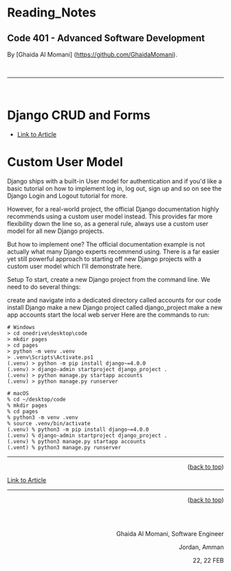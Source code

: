 


# Reading_Notes
## Code 401 - Advanced Software Development





By [Ghaida Al Momani] (https://github.com/GhaidaMomani).


<br/>
<hr/>
<br/>

# Django CRUD and Forms
* [Link to Article](https://learndjango.com/tutorials/django-custom-user-model)  


# Custom User Model

Django ships with a built-in User model for authentication and if you'd like a basic tutorial on how to implement log in, log out, sign up and so on see the Django Login and Logout tutorial for more.

However, for a real-world project, the official Django documentation highly recommends using a custom user model instead. This provides far more flexibility down the line so, as a general rule, always use a custom user model for all new Django projects.

But how to implement one? The official documentation example is not actually what many Django experts recommend using. There is a far easier yet still powerful approach to starting off new Django projects with a custom user model which I'll demonstrate here.





Setup
To start, create a new Django project from the command line. We need to do several things:

create and navigate into a dedicated directory called accounts for our code
install Django
make a new Django project called django_project
make a new app accounts
start the local web server
Here are the commands to run:

```shell
# Windows
> cd onedrive\desktop\code
> mkdir pages
> cd pages
> python -m venv .venv
> .venv\Scripts\Activate.ps1
(.venv) > python -m pip install django~=4.0.0
(.venv) > django-admin startproject django_project .
(.venv) > python manage.py startapp accounts
(.venv) > python manage.py runserver

# macOS
% cd ~/desktop/code
% mkdir pages
% cd pages
% python3 -m venv .venv
% source .venv/bin/activate
(.venv) % python3 -m pip install django~=4.0.0
(.venv) % django-admin startproject django_project .
(.venv) % python3 manage.py startapp accounts
(.vent) % python3 manage.py runserver

```

<hr/>
    <p align="right">(<a href="#top">back to top</a>)</p>

[Link to Article](https://github.com/wsvincent/djangox)  






<hr/>
    <p align="right">(<a href="#top">back to top</a>)</p>





  <br/><br/>

<p align="right">Ghaida Al Momani, Software Engineer</p>
<p align="right">Jordan, Amman</p>
  <p align="right">22, 22 FEB </p>